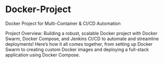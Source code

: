 # Docker-Project

Docker Project for Multi-Container & CI/CD Automation

 Project Overview: Building a robust, scalable Docker project with Docker Swarm, Docker Compose, and Jenkins CI/CD to automate and streamline deployments! Here’s how it all comes together, from setting up Docker Swarm to creating custom Docker images and deploying a full-stack application using Docker Compose.
